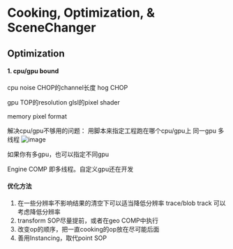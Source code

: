 # Cooking, Optimization, & SceneChanger

## Optimization

#### 1. cpu/gpu bound

cpu noise CHOP的channel长度
hog CHOP

gpu TOP的resolution
glsl的pixel shader

memory 
pixel format

解决cpu/gpu不够用的问题：
用脚本来指定工程跑在哪个cpu/gpu上
同一gpu 多线程
![image](https://user-images.githubusercontent.com/56717775/199144154-bf4c3553-967d-4bc4-9a43-d3acf86dc9f4.png)

如果你有多gpu，也可以指定不同gpu

Engine COMP
即多线程。自定义gpu还在开发

#### 优化方法
1. 在一些分辨率不影响结果的清空下可以适当降低分辨率
trace/blob track 可以考虑降低分辨率
2. transform SOP尽量提前，或者在geo COMP中执行
3. 改变op的顺序，把一直cooking的op放在尽可能后面
4. 善用Instancing，取代point SOP
